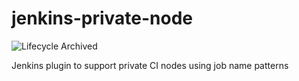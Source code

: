 jenkins-private-node
====================

![Lifecycle Archived](https://badgen.net/badge/Lifecycle/Archived/grey)  

Jenkins plugin to support private CI nodes using job name patterns




